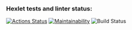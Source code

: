 ### Hexlet tests and linter status:
[![Actions Status](https://github.com/S0ldierBoy/frontend-project-11/actions/workflows/hexlet-check.yml/badge.svg)](https://github.com/S0ldierBoy/frontend-project-11/actions)
[![Maintainability](https://api.codeclimate.com/v1/badges/4fdce5c3056f7937166b/maintainability)](https://codeclimate.com/github/S0ldierBoy/frontend-project-11/maintainability)
![Build Status](https://github.com/S0ldierBoy/frontend-project-11/actions/workflows/github-actions-demo.yml/badge.svg)
